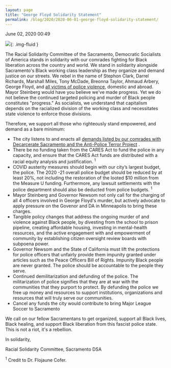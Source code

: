```yaml
---
layout: page
title: "George Floyd Solidarity Statement"
permalink: /blog/2020/2020-06-01-george-floyd-solidarity-statement/
---
```

June 02, 2020 00:49

![](/assets/images/rails_active_storage_blobs_eyJfcmFpbHMiOnsibWVzc2FnZSI6IkJBaHBFUT09IiwiZXhwIjpudWxsLCJwdXIiOiJibG9iX2lkIn19--9b0114a8c8da561bd0441db4081adac841a8a65a_IMG_3899_edits.png){: .img-fluid }

The Racial Solidarity Committee of the Sacramento, Democratic Socialists of America stands in solidarity with our comrades fighting for Black liberation across the country and world. We stand in solidarity alongside Sacramento's Black working class leadership as they organize and demand justice on our streets. We rebel in the name of Stephon Clark, Darrel Richards, Marshall Miles, Tony McDade, Breonna Taylor, Ahmaud Arbery, George Floyd, and [all victims of police violence](https://mappingpoliceviolence.org/), domestic and abroad. Mayor Steinberg would have you believe we've made progress. Yet we do not believe the continued targeted policing and murder of Black people constitutes "progress." As socialists, we understand that capitalism depends on the racialized division of the working class and necessitates state violence to enforce those divisions.

Therefore, we support all those who righteously stand empowered, and demand as a bare minimum:

* The city listens to and enacts all [demands listed by our comrades with Decarcerate Sacramento and the Anti-Police Terror Project](https://www.antipoliceterrorproject.org/aptp-sacramento-blog/2020/5/7/black-sacramento-demands-in-light-of-covid-19-and-rates-of-black-death) .
* There be no funding taken from the CARES Act to fund the police in any capacity, and ensure that the CARES Act funds are distributed with a racial equity analysis and justification. <sup>1</sup>
* COVID austerity measures should begin with our city’s largest budget, the police. The 2020 -21 overall police budget should be reduced by at least 20%, not including the restoration of the looted $10 million from the Measure U funding. Furthermore, any lawsuit settlements with the police department should also be deducted from police budgets. <sup>1</sup>
* Mayor Steinberg and Governor Newsom not only call for the charging of all 4 officers involved in George Floyd's murder, but actively advocate to apply pressure on the Govenor and DA in Minneapolis to bring these charges.
* Tangible policy changes that address the ongoing murder of and violence against Black people, by divesting from the school to prison pipeline, creating affordable housing, investing in mental-health resources, and the active engagement with and empowerment of community by establishing citizen oversight review boards with subpoena power.
* Governor Newsom and the State of California must lift the protections for police officers that unfairly provide them impunity granted under articles such as the Peace Officers Bill of Rights. Impunity Black people are never granted. The police should be accountable to the people they serve.
* Continued demilitarization and defunding of the police. The militarization of police signifies that they are at war with the communities that they purport to protect. By defunding the police we free up money and resources to support institutions, organizations and resources that will truly serve our communities.
* Cancel any funds the city would contribute to bring Major League Soccer to Sacramento

We call on our fellow Sacramentans to get organized, support all Black lives, Black healing, and support Black liberation from this fascist police state. This is not a riot, it's a rebellion.

In solidarity,

Racial Solidarity Committee, Sacramento DSA

<sup>1</sup> Credit to Dr. Flojaune Cofer.

  


  

